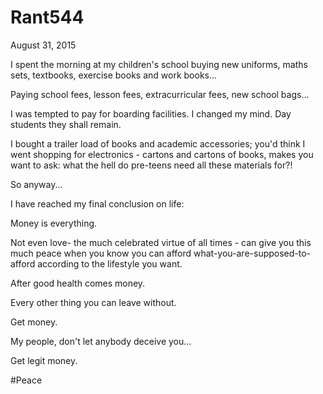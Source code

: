# Rant544

 August 31, 2015

I spent the morning at my children's school buying new uniforms,  maths sets, textbooks, exercise books and work books...

Paying school fees, lesson fees, extracurricular fees, new school bags...

I was tempted to pay for boarding facilities. I changed my mind. Day students they shall remain. 

I bought a trailer load of books and academic accessories; you'd think I went shopping for electronics - cartons and cartons of books, makes you want to ask: what the hell do pre-teens need all these materials for?!

So anyway...

I have reached my final conclusion on life:

Money is everything. 

Not even love- the much celebrated virtue of all times - can give you this much peace when you know you can afford what-you-are-supposed-to-afford according to the lifestyle you want.

After good health comes money. 

Every other thing you can leave without.

Get money.

My people, don't let anybody deceive you...

Get legit money.

#Peace